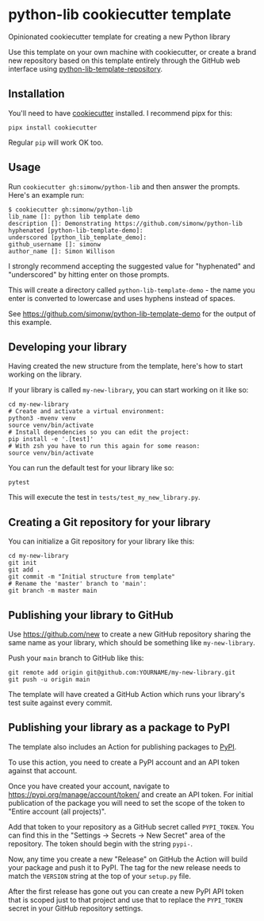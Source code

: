 # python-lib cookiecutter template

Opinionated cookiecutter template for creating a new Python library

Use this template on your own machine with cookiecutter, or create a brand new repository based on this template entirely through the GitHub web interface using [python-lib-template-repository](https://github.com/simonw/python-lib-template-repository).

## Installation

You'll need to have [cookiecutter](https://cookiecutter.readthedocs.io/) installed. I recommend pipx for this:

    pipx install cookiecutter

Regular `pip` will work OK too.

## Usage

Run `cookiecutter gh:simonw/python-lib` and then answer the prompts. Here's an example run:

    $ cookiecutter gh:simonw/python-lib
    lib_name []: python lib template demo
    description []: Demonstrating https://github.com/simonw/python-lib
    hyphenated [python-lib-template-demo]: 
    underscored [python_lib_template_demo]: 
    github_username []: simonw
    author_name []: Simon Willison

I strongly recommend accepting the suggested value for "hyphenated" and "underscored" by hitting enter on those prompts.

This will create a directory called `python-lib-template-demo` - the name you enter is converted to lowercase and uses hyphens instead of spaces.

See https://github.com/simonw/python-lib-template-demo for the output of this example.

## Developing your library

Having created the new structure from the template, here's how to start working on the library.

If your library is called `my-new-library`, you can start working on it like so:

    cd my-new-library
    # Create and activate a virtual environment:
    python3 -mvenv venv
    source venv/bin/activate
    # Install dependencies so you can edit the project:
    pip install -e '.[test]'
    # With zsh you have to run this again for some reason:
    source venv/bin/activate

You can run the default test for your library like so:

    pytest

This will execute the test in `tests/test_my_new_library.py`.

## Creating a Git repository for your library

You can initialize a Git repository for your library like this:

    cd my-new-library
    git init
    git add .
    git commit -m "Initial structure from template"
    # Rename the 'master' branch to 'main':
    git branch -m master main

## Publishing your library to GitHub

Use https://github.com/new to create a new GitHub repository sharing the same name as your library, which should be something like `my-new-library`.

Push your `main` branch to GitHub like this:

    git remote add origin git@github.com:YOURNAME/my-new-library.git
    git push -u origin main

The template will have created a GitHub Action which runs your library's test suite against every commit.

## Publishing your library as a package to PyPI

The template also includes an Action for publishing packages to [PyPI](https://pypi.org/).

To use this action, you need to create a PyPI account and an API token against that account.

Once you have created your account, navigate to https://pypi.org/manage/account/token/ and create an API token. For initial publication of the package you will need to set the scope of the token to "Entire account (all projects)".

Add that token to your repository as a GitHub secret called `PYPI_TOKEN`. You can find this in the "Settings -> Secrets -> New Secret" area of the repository. The token should begin with the string `pypi-`.

Now, any time you create a new "Release" on GitHub the Action will build your package and push it to PyPI. The tag for the new release needs to match the `VERSION` string at the top of your `setup.py` file.

After the first release has gone out you can create a new PyPI API token that is scoped just to that project and use that to replace the `PYPI_TOKEN` secret in your GitHub repository settings.
